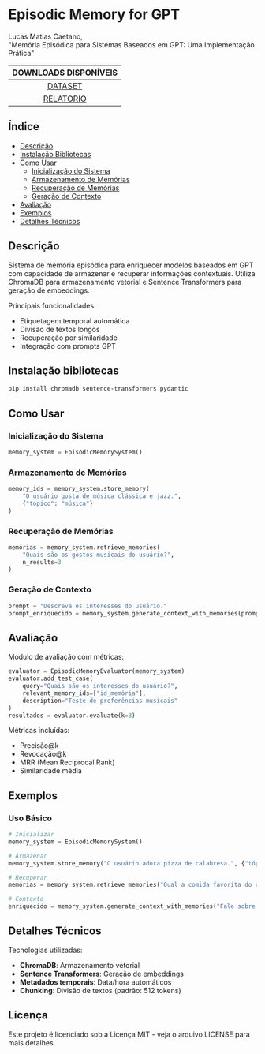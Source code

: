 # Episodic Memory for GPT

Lucas Matias Caetano,  
"Memória Episódica para Sistemas Baseados em GPT: Uma Implementação Prática"

| DOWNLOADS DISPONÍVEIS |
| :------------------: |
| [DATASET](https://github.com/lucasmatias/Episodic_Memory_for_GPT/blob/main/memorias_teste.csv) |
| [RELATORIO](https://github.com/lucasmatias/Episodic_Memory_for_GPT/blob/main/Relatorio.pdf) |

## Índice

- [Descrição](#descrição)
- [Instalação Bibliotecas](#Instalação-bibliotecas)
- [Como Usar](#como-usar)
  - [Inicialização do Sistema](#inicialização-do-sistema)
  - [Armazenamento de Memórias](#armazenamento-de-memórias)
  - [Recuperação de Memórias](#recuperação-de-memórias)
  - [Geração de Contexto](#geração-de-contexto)
- [Avaliação](#avaliação)
- [Exemplos](#exemplos)
- [Detalhes Técnicos](#detalhes-técnicos)

## Descrição

Sistema de memória episódica para enriquecer modelos baseados em GPT com capacidade de armazenar e recuperar informações contextuais. Utiliza ChromaDB para armazenamento vetorial e Sentence Transformers para geração de embeddings.

Principais funcionalidades:
- Etiquetagem temporal automática
- Divisão de textos longos
- Recuperação por similaridade
- Integração com prompts GPT

## Instalação bibliotecas

```bash
pip install chromadb sentence-transformers pydantic
```

## Como Usar

### Inicialização do Sistema
```python
memory_system = EpisodicMemorySystem()
```

### Armazenamento de Memórias
```python
memory_ids = memory_system.store_memory(
    "O usuário gosta de música clássica e jazz.",
    {"tópico": "música"}
)
```

### Recuperação de Memórias
```python
memórias = memory_system.retrieve_memories(
    "Quais são os gostos musicais do usuário?",
    n_results=3
)
```

### Geração de Contexto
```python
prompt = "Descreva os interesses do usuário."
prompt_enriquecido = memory_system.generate_context_with_memories(prompt)
```

## Avaliação

Módulo de avaliação com métricas:

```python
evaluator = EpisodicMemoryEvaluator(memory_system)
evaluator.add_test_case(
    query="Quais são os interesses do usuário?",
    relevant_memory_ids=["id_memória"],
    description="Teste de preferências musicais"
)
resultados = evaluator.evaluate(k=3)
```

Métricas incluídas:

- Precisão@k
- Revocação@k
- MRR (Mean Reciprocal Rank)
- Similaridade média

## Exemplos

### Uso Básico
```python
# Inicializar
memory_system = EpisodicMemorySystem()

# Armazenar
memory_system.store_memory("O usuário adora pizza de calabresa.", {"tópico": "comida"})

# Recuperar
memórias = memory_system.retrieve_memories("Qual a comida favorita do usuário?")

# Contexto
enriquecido = memory_system.generate_context_with_memories("Fale sobre as preferências alimentares.")
```

## Detalhes Técnicos

Tecnologias utilizadas:

- **ChromaDB**: Armazenamento vetorial
- **Sentence Transformers**: Geração de embeddings
- **Metadados temporais**: Data/hora automáticos
- **Chunking**: Divisão de textos (padrão: 512 tokens)

## Licença

Este projeto é licenciado sob a Licença MIT - veja o arquivo LICENSE para mais detalhes.
